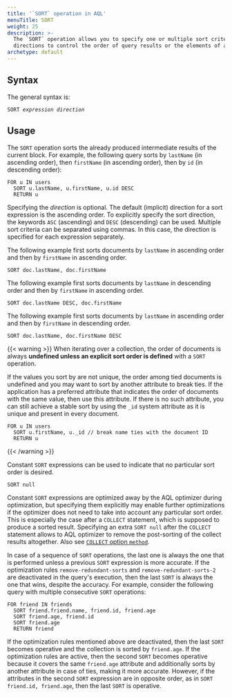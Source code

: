 ```yaml
---
title: '`SORT` operation in AQL'
menuTitle: SORT
weight: 25
description: >-
  The `SORT` operation allows you to specify one or multiple sort criteria and
  directions to control the order of query results or the elements of arrays
archetype: default
---
```

## Syntax

The general syntax is:

<pre><code>SORT <em>expression</em> <em>direction</em></code></pre>

## Usage

The `SORT` operation sorts the already produced intermediate results of the
current block. For example, the following query sorts by `lastName`
(in ascending order), then `firstName` (in ascending order), then by `id`
(in descending order):

```aql
FOR u IN users
  SORT u.lastName, u.firstName, u.id DESC
  RETURN u
```

Specifying the *direction* is optional. The default (implicit) direction for a
sort expression is the ascending order. To explicitly specify the sort direction, 
the keywords `ASC` (ascending) and `DESC` (descending) can be used. Multiple sort
criteria can be separated using commas. In this case, the direction is specified
for each expression separately.

The following example first sorts documents by `lastName` in ascending order and
then by `firstName` in ascending order.

```aql
SORT doc.lastName, doc.firstName
```

The following example first sorts documents by `lastName` in descending order
and then by `firstName` in ascending order.

```aql
SORT doc.lastName DESC, doc.firstName
```

The following example first sorts documents by `lastName` in ascending order
and then by `firstName` in descending order.

```aql
SORT doc.lastName, doc.firstName DESC
```

{{< warning >}}
When iterating over a collection, the order of documents is always
**undefined unless an explicit sort order is defined** with a `SORT` operation.

If the values you sort by are not unique, the order among tied documents is
undefined and you may want to sort by another attribute to break ties.
If the application has a preferred attribute that indicates the order of
documents with the same value, then use this attribute. If there is no such
attribute, you can still achieve a stable sort by using the `_id` system attribute
as it is unique and present in every document.

```aql
FOR u IN users
  SORT u.firstName, u._id // break name ties with the document ID
  RETURN u
```
{{< /warning >}}

Constant `SORT` expressions can be used to indicate that no particular
sort order is desired.

```aql
SORT null
```

Constant `SORT` expressions are optimized away by the AQL
optimizer during optimization, but specifying them explicitly may enable further
optimizations if the optimizer does not need to take into account any particular
sort order. This is especially the case after a `COLLECT` statement, which is 
supposed to produce a sorted result. Specifying an extra `SORT null` after the
`COLLECT` statement allows to AQL optimizer to remove the post-sorting of the
collect results altogether. Also see [`COLLECT` option `method`](collect.md#method).

In case of a sequence of `SORT` operations, the last one is always the one
that is performed unless a previous `SORT` expression is more accurate.
If the optimization rules `remove-redundant-sorts` and `remove-redundant-sorts-2`
are deactivated in the query's execution, then the last `SORT` is always the one
that wins, despite the accuracy. For example, consider the following query with
multiple consecutive `SORT` operations:

```aql
FOR friend IN friends
  SORT friend.friend.name, friend.id, friend.age 
  SORT friend.age, friend.id
  SORT friend.age
  RETURN friend
```

If the optimization rules mentioned above are deactivated, then the last `SORT`
becomes operative and the collection is sorted by `friend.age`. If the
optimization rules are active, then the second `SORT` becomes operative because
it covers the same `friend.age` attribute and additionally sorts by another
attribute in case of ties, making it more accurate. However, if the attributes
in the second `SORT` expression are in opposite order, as in
`SORT friend.id, friend.age`, then the last `SORT` is operative.
